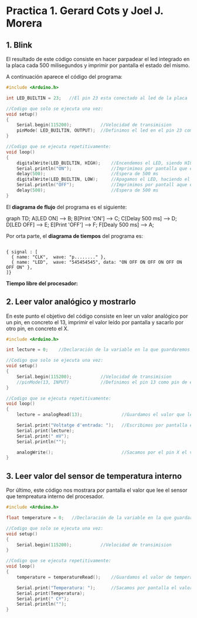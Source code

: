# Practica 1. Gerard Cots y Joel J. Morera
## 1. Blink
El resultado de este código consiste en hacer parpadear el led integrado en la placa cada 500 milisegundos y imprimir por pantalla el estado del mismo.

A continuación aparece el código del programa:


```c
#include <Arduino.h>

int LED_BUILTIN = 23;   //El pin 23 esta conectado al led de la placa  

//Codigo que solo se ejecuta una vez:
void setup()
{
    Serial.begin(115200);           //Velocidad de transimision
    pinMode( LED_BUILTIN, OUTPUT);  //Definimos el led en el pin 23 como salida
}

//Codigo que se ejecuta repetitivamente:
void loop()
{
    digitalWrite(LED_BUILTIN, HIGH);    //Encendemos el LED, siendo HIGH(alto) el nivel de voltaje
    Serial.println("ON");               //Imprimimos por pantalla que el LED esta encendido
    delay(500);                         //Espera de 500 ms
    digitalWrite(LED_BUILTIN, LOW);     //Apagamos el LED, haciendo el nivel de volatje LOW(bajo)
    Serial.println("OFF");              //Imprimimos por pantall aque el LED esta apagado  
    delay(500);                         //Espera de 500 ms
}
```

El **diagrama de flujo** del programa es el siguiente:

<div class="mermaid">
graph TD;
    A[LED ON]       --> B;
    B[Print 'ON']   --> C;
    C[Delay 500 ms] --> D;
    D[LED OFF]      --> E;
    E[Print 'OFF']  --> F;
    F[Dealy 500 ms] --> A;
</div>

Por orta parte, el **diagrama de tiempos** del programa es:


```wavedrom

{ signal : [
  { name: "CLK",  wave: "p........" },
  { name: "LED",  wave: "545454545", data: "ON OFF ON OFF ON OFF ON OFF ON" },
]}
```

**Tiempo libre del procesador:**
## 2. Leer valor analógico y mostrarlo
En este punto el objetivo del código consiste en leer un valor analógico por un pin, en concreto el 13, imprimir el valor leído por pantalla y sacarlo por otro pin, en concreto el X.
```c
#include <Arduino.h>

int lecture = 0;    //Declaración de la variable en la que guardaremos el valor leido

//Codigo que solo se ejecuta una vez:
void setup()
{
    Serial.begin(115200);           //Velocidad de transimision
    //pinMode(13, INPUT)            //Definimos el pin 13 como pin de entrada
}

//Codigo que se ejecuta repetitivamente:
void loop()
{
    lecture = analogRead(13);               //Guardamos el valor que lee el pin 13 en la variable "lecture"

    Serial.print("Voltatge d'entrada: ");   //Escribimos por pantalla el valor guardado en "lecture"
    Serial.print(lecture);
    Serial.print(" mV");
    Serial.println("");

    analogWrite();                          //Sacamos por el pin X el valor guardado en "lecture"
}
```

## 3. Leer valor del sensor de temperatura interno
Por último, este código nos mostrara por pantalla el valor que lee el sensor que tempreatura interno del procesador.
```c
#include <Arduino.h>

float temperature = 0;   //Declaración de la variable en la que guardaremos el valor leido

//Codigo que solo se ejecuta una vez:
void setup()
{
    Serial.begin(115200);           //Velocidad de transimision
}

//Codigo que se ejecuta repetitivamente:
void loop() 
{
    temperature = temperatureRead();    //Guardamos el valor de temperatura que lee el procesador 

    Serial.print("Temperatura: ");      //Sacamos por pantalla el valor guardado en "temperature"
    Serial.print(Temperatura);
    Serial.print(" Cº");
    Serial.println("");
}
```